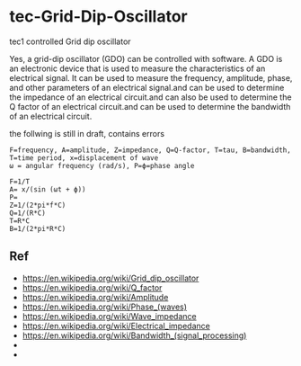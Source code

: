 # tec-Grid-Dip-Oscillator
tec1 controlled Grid dip oscillator

Yes, a grid-dip oscillator (GDO) can be controlled with software. A GDO is an electronic device that is used to measure the characteristics of an electrical signal. It can be used to measure the frequency, amplitude, phase, and other parameters of an electrical signal.and can be used to determine the impedance of an electrical circuit.and can also be used to determine the Q factor of an electrical circuit.and can be used to determine the bandwidth of an electrical circuit.  


the follwing is still in draft, contains errors
```
F=frequency, A=amplitude, Z=impedance, Q=Q-factor, T=tau, B=bandwidth, T=time period, x=displacement of wave
ω = angular frequency (rad/s), P=ϕ=phase angle 

F=1/T
A= x/(sin (ωt + ϕ))
P= 
Z=1/(2*pi*f*C) 
Q=1/(R*C)
T=R*C
B=1/(2*pi*R*C)
```
 





## Ref
- https://en.wikipedia.org/wiki/Grid_dip_oscillator
- https://en.wikipedia.org/wiki/Q_factor
- https://en.wikipedia.org/wiki/Amplitude
- https://en.wikipedia.org/wiki/Phase_(waves)
- https://en.wikipedia.org/wiki/Wave_impedance
- https://en.wikipedia.org/wiki/Electrical_impedance
- https://en.wikipedia.org/wiki/Bandwidth_(signal_processing)
-  
- 

